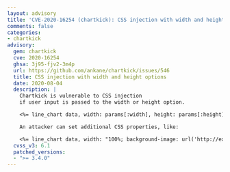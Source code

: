 ```yaml
---
layout: advisory
title: 'CVE-2020-16254 (chartkick): CSS injection with width and height options'
comments: false
categories:
- chartkick
advisory:
  gem: chartkick
  cve: 2020-16254
  ghsa: 3j95-fjv2-3m4p
  url: https://github.com/ankane/chartkick/issues/546
  title: CSS injection with width and height options
  date: 2020-08-04
  description: |
    Chartkick is vulnerable to CSS injection
    if user input is passed to the width or height option.

    <%= line_chart data, width: params[:width], height: params[:height] %>

    An attacker can set additional CSS properties, like:

    <%= line_chart data, width: "100%; background-image: url('http://example.com/image.png')" %>
  cvss_v3: 6.1
  patched_versions:
  - ">= 3.4.0"
---
```

